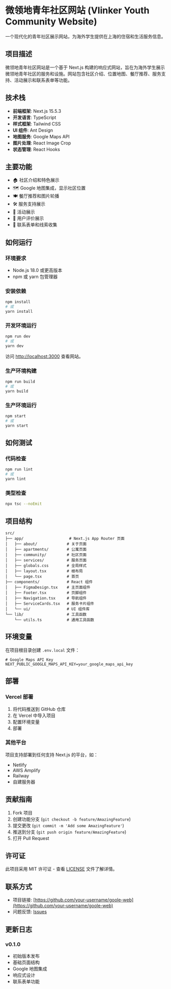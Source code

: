 # 微领地青年社区网站 (Vlinker Youth Community Website)

一个现代化的青年社区展示网站，为海外学生提供在上海的住宿和生活服务信息。

## 项目描述

微领地青年社区网站是一个基于 Next.js 构建的响应式网站，旨在为海外学生展示微领地青年社区的服务和设施。网站包含社区介绍、位置地图、餐厅推荐、服务支持、活动展示和联系表单等功能。

## 技术栈

- **前端框架**: Next.js 15.5.3
- **开发语言**: TypeScript
- **样式框架**: Tailwind CSS
- **UI 组件**: Ant Design
- **地图服务**: Google Maps API
- **图片处理**: React Image Crop
- **状态管理**: React Hooks

## 主要功能

- 🏠 社区介绍和特色展示
- 🗺️ Google 地图集成，显示社区位置
- 🍽️ 餐厅推荐和图片轮播
- 🛠️ 服务支持展示
- 🎉 活动展示
- 💬 用户评价展示
- 📝 联系表单和线索收集

## 如何运行

### 环境要求

- Node.js 18.0 或更高版本
- npm 或 yarn 包管理器

### 安装依赖

```bash
npm install
# 或
yarn install
```

### 开发环境运行

```bash
npm run dev
# 或
yarn dev
```

访问 [http://localhost:3000](http://localhost:3000) 查看网站。

### 生产环境构建

```bash
npm run build
# 或
yarn build
```

### 生产环境运行

```bash
npm start
# 或
yarn start
```

## 如何测试

### 代码检查

```bash
npm run lint
# 或
yarn lint
```

### 类型检查

```bash
npx tsc --noEmit
```

## 项目结构

```
src/
├── app/                    # Next.js App Router 页面
│   ├── about/             # 关于页面
│   ├── apartments/        # 公寓页面
│   ├── community/         # 社区页面
│   ├── services/          # 服务页面
│   ├── globals.css        # 全局样式
│   ├── layout.tsx         # 根布局
│   └── page.tsx           # 首页
├── components/            # React 组件
│   ├── FigmaDesign.tsx    # 主页面组件
│   ├── Footer.tsx         # 页脚组件
│   ├── Navigation.tsx     # 导航组件
│   ├── ServiceCards.tsx   # 服务卡片组件
│   └── ui/                # UI 组件库
└── lib/                   # 工具函数
    └── utils.ts           # 通用工具函数
```

## 环境变量

在项目根目录创建 `.env.local` 文件：

```env
# Google Maps API Key
NEXT_PUBLIC_GOOGLE_MAPS_API_KEY=your_google_maps_api_key
```

## 部署

### Vercel 部署

1. 将代码推送到 GitHub 仓库
2. 在 Vercel 中导入项目
3. 配置环境变量
4. 部署

### 其他平台

项目支持部署到任何支持 Next.js 的平台，如：
- Netlify
- AWS Amplify
- Railway
- 自建服务器

## 贡献指南

1. Fork 项目
2. 创建功能分支 (`git checkout -b feature/AmazingFeature`)
3. 提交更改 (`git commit -m 'Add some AmazingFeature'`)
4. 推送到分支 (`git push origin feature/AmazingFeature`)
5. 打开 Pull Request

## 许可证

此项目采用 MIT 许可证 - 查看 [LICENSE](LICENSE) 文件了解详情。

## 联系方式

- 项目链接: [https://github.com/your-username/goole-web](https://github.com/your-username/goole-web)
- 问题反馈: [Issues](https://github.com/your-username/goole-web/issues)

## 更新日志

### v0.1.0
- 初始版本发布
- 基础页面结构
- Google 地图集成
- 响应式设计
- 联系表单功能
